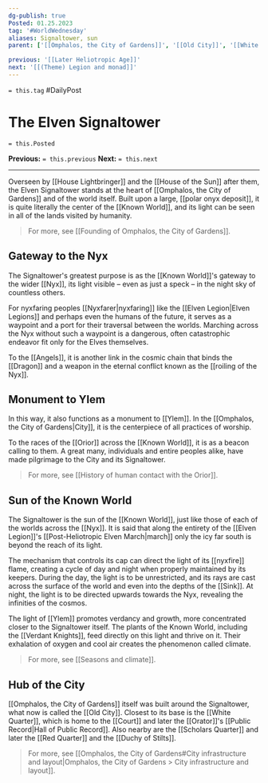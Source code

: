```yaml
---
dg-publish: true
Posted: 01.25.2023
tag: '#WorldWednesday'
aliases: Signaltower, sun
parent: ['[[Omphalos, the City of Gardens]]', '[[Old City]]', '[[White Quarter]]', '[[Known World]]']

previous: '[[Later Heliotropic Age]]'
next: '[[(Theme) Legion and monad]]'
---
```

`= this.tag` #DailyPost
# The Elven Signaltower
`= this.Posted`

**Previous:** `= this.previous`
**Next:** `= this.next`

---

Overseen by [[House Lightbringer]] and the [[House of the Sun]] after them, the Elven Signaltower stands at the heart of [[Omphalos, the City of Gardens]] and of the world itself. Built upon a large, [[polar onyx deposit]], it is quite literally the center of the [[Known World]], and its light can be seen in all of the lands visited by humanity.

> For more, see [[Founding of Omphalos, the City of Gardens]].

## Gateway to the Nyx

The Signaltower's greatest purpose is as the [[Known World]]'s gateway to the wider [[Nyx]], its light visible – even as just a speck – in the night sky of countless others.

For nyxfaring peoples [[Nyxfarer|nyxfaring]] like the [[Elven Legion|Elven Legions]] and perhaps even the humans of the future, it serves as a waypoint and a port for their traversal between the worlds. Marching across the Nyx without such a waypoint is a dangerous, often catastrophic endeavor fit only for the Elves themselves.

To the [[Angels]], it is another link in the cosmic chain that binds the [[Dragon]] and a weapon in the eternal conflict known as the [[roiling of the Nyx]].

## Monument to Ylem

In this way, it also functions as a monument to [[Ylem]]. In the [[Omphalos, the City of Gardens|City]], it is the centerpiece of all practices of worship.

To the races of the [[Orior]] across the [[Known World]], it is as a beacon calling to them. A great many, individuals and entire peoples alike, have made pilgrimage to the City and its Signaltower.

> For more, see [[History of human contact with the Orior]].

## Sun of the Known World

The Signaltower is the sun of the [[Known World]], just like those of each of the worlds across the [[Nyx]]. It is said that along the entirety of the [[Elven Legion]]'s [[Post-Heliotropic Elven March|march]] only the icy far south is beyond the reach of its light.

The mechanism that controls its cap can direct the light of its [[nyxfire]] flame, creating a cycle of day and night when properly maintained by its keepers. During the day, the light is to be unrestricted, and its rays are cast across the surface of the world and even into the depths of the [[Sink]]. At night, the light is to be directed upwards towards the Nyx, revealing the infinities of the cosmos.

The light of [[Ylem]] promotes verdancy and growth, more concentrated closer to the Signaltower itself. The plants of the Known World, including the [[Verdant Knights]], feed directly on this light and thrive on it. Their exhalation of oxygen and cool air creates the phenomenon called climate.

> For more, see [[Seasons and climate]].

## Hub of the City

[[Omphalos, the City of Gardens]] itself was built around the Signaltower, what now is called the [[Old City]]. Closest to its base is the [[White Quarter]], which is home to the [[Court]] and later the [[Orator]]'s [[Public Record|Hall of Public Record]]. Also nearby are the [[Scholars Quarter]] and later the [[Red Quarter]] and the [[Duchy of Stilts]].

> For more, see [[Omphalos, the City of Gardens#City infrastructure and layout|Omphalos, the City of Gardens > City infrastructure and layout]].